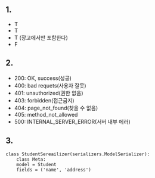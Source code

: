 ## 1.

- T
- T
- T (장고에서만 포함한다)
- F



## 2.

- 200: OK, success(성공)
- 400: bad requets(사용자 잘못)
- 401: unauthorized(권한 없음)
- 403: forbidden(접근금지)
- 404: page_not_found(찾을 수 없음)
- 405: method_not_allowed
- 500: INTERNAL_SERVER_ERROR(서버 내부 에러)



## 3.

```
class StudentSereailizer(serializers.ModelSerializer):
	class Meta:
    model = Student
    fields = ('name', 'address')
```

